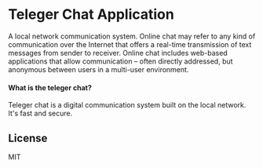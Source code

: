 # Teleger Chat Application

<p>A local network communication system. Online chat may refer to any kind of communication over the Internet that offers a real-time transmission of text messages from sender to receiver. Online chat includes web-based applications that allow communication – often directly addressed, but anonymous between users in a multi-user environment.</p>

#### What is the teleger chat?

<p>Teleger chat is a digital communication system built on the local network. It's fast and secure.</p>

License
----

MIT
